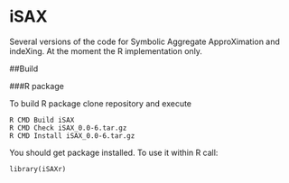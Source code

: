 iSAX
====

Several versions of the code for Symbolic Aggregate ApproXimation and indeXing. At the moment the R implementation only.

##Build


###R package


To build R package clone repository and execute
```
R CMD Build iSAX
R CMD Check iSAX_0.0-6.tar.gz
R CMD Install iSAX_0.0-6.tar.gz
```
You should get package installed. To use it within R call:
```
library(iSAXr)
```	


